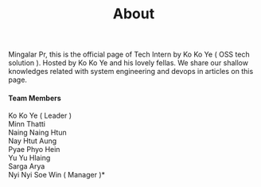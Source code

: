 ﻿---
layout: page
title: About
image: kokoye.jpg
permalink: /about/
---

Mingalar Pr, this is the official page of Tech Intern by Ko Ko Ye ( OSS tech solution ).
Hosted by Ko Ko Ye and his lovely fellas. We share our shallow knowledges related with system engineering and devops in articles on this page. 

#### Team Members
Ko Ko Ye ( Leader ) <br/>
Minn Thatti <br/>
Naing Naing Htun<br/>
Nay Htut Aung <br/>
Pyae Phyo Hein<br/>
Yu Yu Hlaing<br/>
Sarga Arya<br/>
Nyi Nyi Soe Win ( Manager )*


